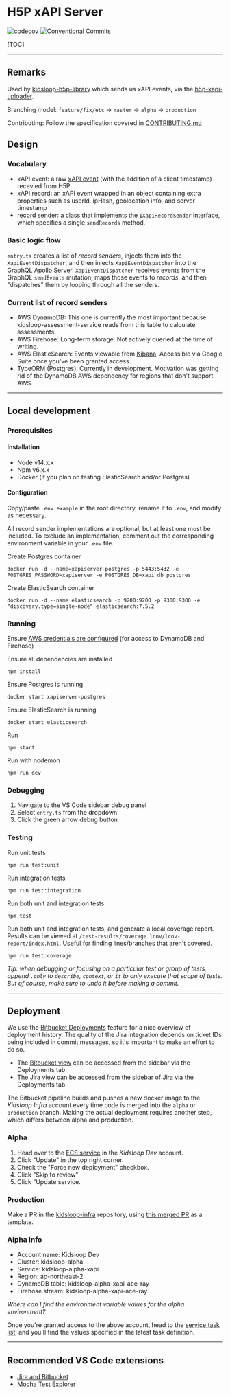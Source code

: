 # H5P xAPI Server

[![codecov](https://codecov.io/bb/calmisland/h5p-xapi-server/branch/master/graph/badge.svg?token=53QIJCNIEF)](https://codecov.io/bb/calmisland/h5p-xapi-server) [![Conventional Commits](https://img.shields.io/badge/Conventional%20Commits-1.0.0-yellow.svg)](https://conventionalcommits.org)

[TOC]

---

## Remarks

Used by [kidsloop-h5p-library](https://bitbucket.org/calmisland/kidsloop-h5p-library/src/3d34fbc7f25c13b4b42f40bc3fb7c6726019aee1/src/xapi-uploader.ts?at=dev) which sends us xAPI events, via the [h5p-xapi-uploader](https://bitbucket.org/calmisland/h5p-xapi-uploader).

Branching model: `feature/fix/etc` -> `master` -> `alpha` -> `production`

Contributing: Follow the specification covered in [CONTRIBUTING.md](CONTRIBUTING.md)

## Design

### Vocabulary

- xAPI event: a raw [xAPI event](https://h5p.org/node/3391) (with the addition of a client timestamp) recevied from H5P
- xAPI record: an xAPI event wrapped in an object containing extra properties such as userId, ipHash, geolocation info, and server timestamp
- record sender: a class that implements the `IXapiRecordSender` interface, which specifies a single `sendRecords` method.

### Basic logic flow

`entry.ts` creates a list of _record senders_, injects them into the `XapiEventDispatcher`, and then injects `XapiEventDispatcher` into the GraphQL Apollo Server. `XapiEventDispatcher` receives events from the GraphQL `sendEvents` mutation, maps those events to _records_, and then "dispatches" them by looping through all the senders.

### Current list of record senders

- AWS DynamoDB: This one is currently the most important because kidsloop-assessment-service reads from this table to calculate assessments.
- AWS Firehose: Long-term storage. Not actively queried at the time of writing.
- AWS ElasticSearch: Events viewable from [Kibana](https://search-kidsloop-default-y5iifvhvcenbxnkknv2q3ovc5i.ap-northeast-2.es.amazonaws.com/_plugin/kibana/app/home#/). Accessible via Google Suite once you've been granted access.
- TypeORM (Postgres): Currently in development. Motivation was getting rid of the DynamoDB AWS dependency for regions that don't support AWS.

---

## Local development

### Prerequisites

#### Installation

- Node v14.x.x
- Npm v6.x.x
- Docker (if you plan on testing ElasticSearch and/or Postgres)

#### Configuration

Copy/paste `.env.example` in the root directory, rename it to `.env`, and modify as necessary.

All record sender implementations are optional, but at least one must be included. To exclude an implementation, comment out the corresponding environment variable in your `.env` file.

Create Postgres container

```
docker run -d --name=xapiserver-postgres -p 5443:5432 -e POSTGRES_PASSWORD=xapiserver -e POSTGRES_DB=xapi_db postgres
```

Create ElasticSearch container

```
docker run -d --name elasticsearch -p 9200:9200 -p 9300:9300 -e "discovery.type=single-node" elasticsearch:7.5.2
```

### Running

Ensure [AWS credentials are configured](https://aws.amazon.com/blogs/security/aws-single-sign-on-now-enables-command-line-interface-access-for-aws-accounts-using-corporate-credentials/) (for access to DynamoDB and Firehose)

Ensure all dependencies are installed

```
npm install
```

Ensure Postgres is running

```
docker start xapiserver-postgres
```

Ensure ElasticSearch is running

```
docker start elasticsearch
```

Run

```
npm start
```

Run with nodemon

```
npm run dev
```

### Debugging

1. Navigate to the VS Code sidebar debug panel
2. Select `entry.ts` from the dropdown
3. Click the green arrow debug button

### Testing

Run unit tests

```
npm run test:unit
```

Run integration tests

```
npm run test:integration
```

Run both unit and integration tests

```
npm test
```

Run both unit and integration tests, and generate a local coverage report. Results can be viewed at `/test-results/coverage.lcov/lcov-report/index.html`. Useful for finding lines/branches that aren't covered.

```
npm run test:coverage
```

_Tip: when debugging or focusing on a particular test or group of tests, append `.only` to `describe`, `context`, or `it` to only execute that scope of tests. But of course, make sure to undo it before making a commit._

---

## Deployment

We use the [Bitbucket Deployments](https://bitbucket.org/blog/introducing-bitbucket-deployments) feature for a nice overview of deployment history. The quality of the Jira integration depends on ticket IDs being included in commit messages, so it's important to make an effort to do so.

- The [Bitbucket view](https://bitbucket.org/calmisland/h5p-xapi-server/addon/pipelines/deployments) can be accessed from the sidebar via the Deployments tab.
- The [Jira view](https://calmisland.atlassian.net/jira/software/c/projects/DAS/deployments?startDate=-3m&endDate=now) can be accessed from the sidebar of Jira via the Deployments tab.

The Bitbucket pipeline builds and pushes a new docker image to the _Kidsloop Infra_ account every time code is merged into the `alpha` or `production` branch. Making the actual deployment requires another step, which differs between alpha and production.

### Alpha

1. Head over to the [ECS service](https://ap-northeast-2.console.aws.amazon.com/ecs/home?region=ap-northeast-2#/clusters/kidsloop-alpha/services/kidsloop-alpha-xapi/details) in the _Kidsloop Dev_ account.
2. Click "Update" in the top right corner.
3. Check the "Force new deployment" checkbox.
4. Click "Skip to review"
5. Click "Update service.

### Production

Make a PR in the [kidsloop-infra](https://bitbucket.org/calmisland/kidsloop-infra/src/main/) repository, using [this merged PR](https://bitbucket.org/calmisland/kidsloop-infra/pull-requests/148) as a template.

### Alpha info

- Account name: Kidsloop Dev
- Cluster: kidsloop-alpha
- Service: kidsloop-alpha-xapi
- Region: ap-northeast-2
- DynamoDB table: kidsloop-alpha-xapi-ace-ray
- Firehose stream: kidsloop-alpha-xapi-ace-ray

_Where can I find the environment variable values for the alpha environment?_

Once you're granted access to the above account, head to the [service task list](https://ap-northeast-2.console.aws.amazon.com/ecs/home?region=ap-northeast-2#/clusters/kidsloop-alpha/services/kidsloop-alpha-xapi/tasks), and you'll find the values specified in the latest task definition.

---

## Recommended VS Code extensions

- [Jira and Bitbucket](https://marketplace.visualstudio.com/items?itemName=Atlassian.atlascode)
- [Mocha Test Explorer](https://marketplace.visualstudio.com/items?itemName=hbenl.vscode-mocha-test-adapter)
